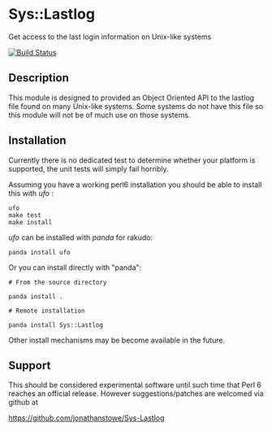 # Sys::Lastlog

Get access to the last login information on Unix-like systems

[![Build Status](https://travis-ci.org/jonathanstowe/p6-Sys-Lastlog.svg?branch=master)](https://travis-ci.org/jonathanstowe/p6-Sys-Lastlog)

## Description

This module is designed to provided an Object Oriented API to the lastlog
file found on many Unix-like systems.  Some systems do not have this file
so this module will not be of much use on those systems.


## Installation

Currently there is no dedicated test to determine whether your platform is
supported, the unit tests will simply fail horribly.

Assuming you have a working perl6 installation you should be able to
install this with *ufo* :

    ufo
    make test
    make install

*ufo* can be installed with *panda* for rakudo:

    panda install ufo

Or you can install directly with "panda":

    # From the source directory

    panda install .

    # Remote installation

    panda install Sys::Lastlog

Other install mechanisms may be become available in the future.

## Support

This should be considered experimental software until such time that
Perl 6 reaches an official release.  However suggestions/patches are
welcomed via github at

   https://github.com/jonathanstowe/Sys-Lastlog

